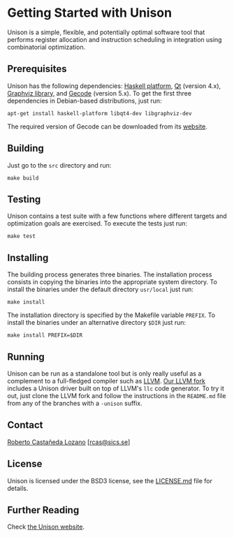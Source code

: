 # Getting Started with Unison

Unison is a simple, flexible, and potentially optimal software tool that
performs register allocation and instruction scheduling in integration using
combinatorial optimization.

## Prerequisites

Unison has the following dependencies:
[Haskell platform](http://hackage.haskell.org/platform/),
[Qt](https://www.qt.io/) (version 4.x),
[Graphviz library](http://www.graphviz.org/), and
[Gecode](http://www.gecode.org/) (version 5.x).
To get the first three dependencies in Debian-based distributions, just run:

```
apt-get install haskell-platform libqt4-dev libgraphviz-dev
```

The required version of Gecode can be downloaded from its
[website](http://www.gecode.org/download.html).

## Building

Just go to the `src` directory and run:

```
make build
```

## Testing

Unison contains a test suite with a few functions where different targets and
optimization goals are exercised. To execute the tests just run:

```
make test
```

## Installing

The building process generates three binaries. The installation process consists
in copying the binaries into the appropriate system directory. To install the
binaries under the default directory `usr/local` just run:

```
make install
```

The installation directory is specified by the Makefile variable `PREFIX`. To
install the binaries under an alternative directory `$DIR` just run:

```
make install PREFIX=$DIR
```

## Running

Unison can be run as a standalone tool but is only really useful as a complement
to a full-fledged compiler such as [LLVM](http://llvm.org/). [Our LLVM
fork](https://github.com/unison-code/llvm) includes a Unison driver built on top
of LLVM's `llc` code generator. To try it out, just clone the LLVM fork and
follow the instructions in the `README.md` file from any of the branches with a
`-unison` suffix.

## Contact

[Roberto Castañeda Lozano](https://www.sics.se/~rcas/) [<rcas@sics.se>]

## License

Unison is licensed under the BSD3 license, see the [LICENSE.md](LICENSE.md) file
for details.

## Further Reading

Check [the Unison website](https://unison-code.github.io/).